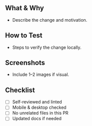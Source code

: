 ## What & Why
- Describe the change and motivation.

## How to Test
- Steps to verify the change locally.

## Screenshots
- Include 1–2 images if visual.

## Checklist
- [ ] Self-reviewed and linted
- [ ] Mobile & desktop checked
- [ ] No unrelated files in this PR
- [ ] Updated docs if needed

